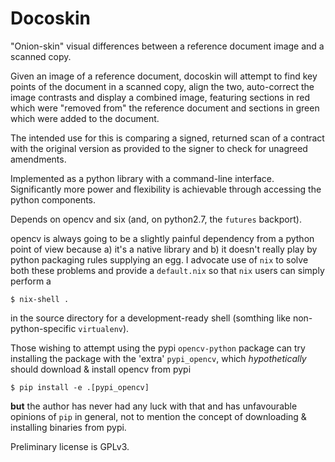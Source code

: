 # Docoskin

"Onion-skin" visual differences between a reference document image and a scanned copy.

Given an image of a reference document, docoskin will attempt to find key points of the document in a scanned copy,
align the two, auto-correct the image contrasts and display a combined image, featuring sections in red which were
"removed from" the reference document and sections in green which were added to the document.

The intended use for this is comparing a signed, returned scan of a contract with the original version as provided to
the signer to check for unagreed amendments.

Implemented as a python library with a command-line interface. Significantly more power and flexibility is
achievable through accessing the python components.

Depends on opencv and six (and, on python2.7, the `futures` backport).

opencv is always going to be a slightly painful dependency from a python point of view because a) it's a native library
and b) it doesn't really play by python packaging rules supplying an egg. I advocate use of `nix` to solve both these
problems and provide a `default.nix` so that `nix` users can simply perform a

```
$ nix-shell .
```

in the source directory for a development-ready shell (somthing like non-python-specific `virtualenv`).

Those wishing to attempt using the pypi `opencv-python` package can try installing the package with the 'extra'
`pypi_opencv`, which _hypothetically_ should download & install opencv from pypi

```
$ pip install -e .[pypi_opencv]
```

**but** the author has never had any luck with that and has unfavourable opinions of `pip` in general, not to mention the
concept of downloading & installing binaries from pypi.

Preliminary license is GPLv3.
